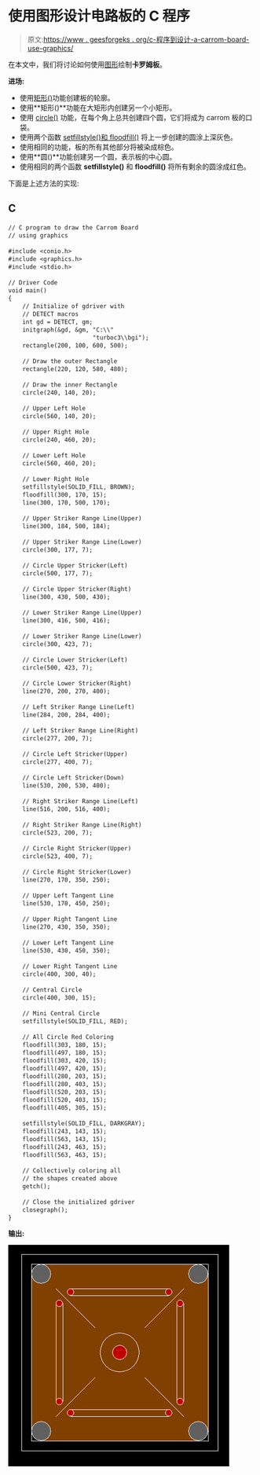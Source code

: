 # 使用图形设计电路板的 C 程序

> 原文:[https://www . geesforgeks . org/c-程序到设计-a-carrom-board-use-graphics/](https://www.geeksforgeeks.org/c-program-to-design-a-carrom-board-using-graphics/)

在本文中，我们将讨论如何使用[图形](https://www.geeksforgeeks.org/basic-graphic-programming-in-c/)绘制**卡罗姆板**。

**进场:**

*   使用[矩形()](https://www.geeksforgeeks.org/draw-rectangle-c-graphics/)功能创建板的轮廓。
*   使用**矩形()**功能在大矩形内创建另一个小矩形。
*   使用 [circle()](https://www.geeksforgeeks.org/draw-circle-c-graphics/) 功能，在每个角上总共创建四个圆，它们将成为 carrom 板的口袋。
*   使用两个函数 [setfillstyle()和 floodfill()](https://www.geeksforgeeks.org/setfillstyle-floodfill-c/) 将上一步创建的圆涂上深灰色。
*   使用相同的功能，板的所有其他部分将被染成棕色。
*   使用**圆()**功能创建另一个圆，表示板的中心圆。
*   使用相同的两个函数 **setfillstyle()** 和 **floodfill()** 将所有剩余的圆涂成红色。

下面是上述方法的实现:

## C

```
// C program to draw the Carrom Board
// using graphics

#include <conio.h>
#include <graphics.h>
#include <stdio.h>

// Driver Code
void main()
{
    // Initialize of gdriver with
    // DETECT macros
    int gd = DETECT, gm;
    initgraph(&gd, &gm, "C:\\"
                        "turboc3\\bgi");
    rectangle(200, 100, 600, 500);

    // Draw the outer Rectangle
    rectangle(220, 120, 580, 480);

    // Draw the inner Rectangle
    circle(240, 140, 20);

    // Upper Left Hole
    circle(560, 140, 20);

    // Upper Right Hole
    circle(240, 460, 20);

    // Lower Left Hole
    circle(560, 460, 20);

    // Lower Right Hole
    setfillstyle(SOLID_FILL, BROWN);
    floodfill(300, 170, 15);
    line(300, 170, 500, 170);

    // Upper Striker Range Line(Upper)
    line(300, 184, 500, 184);

    // Upper Striker Range Line(Lower)
    circle(300, 177, 7);

    // Circle Upper Stricker(Left)
    circle(500, 177, 7);

    // Circle Upper Stricker(Right)
    line(300, 430, 500, 430);

    // Lower Striker Range Line(Upper)
    line(300, 416, 500, 416);

    // Lower Striker Range Line(Lower)
    circle(300, 423, 7);

    // Circle Lower Stricker(Left)
    circle(500, 423, 7);

    // Circle Lower Stricker(Right)
    line(270, 200, 270, 400);

    // Left Striker Range Line(Left)
    line(284, 200, 284, 400);

    // Left Striker Range Line(Right)
    circle(277, 200, 7);

    // Circle Left Stricker(Upper)
    circle(277, 400, 7);

    // Circle Left Stricker(Down)
    line(530, 200, 530, 400);

    // Right Striker Range Line(Left)
    line(516, 200, 516, 400);

    // Right Striker Range Line(Right)
    circle(523, 200, 7);

    // Circle Right Stricker(Upper)
    circle(523, 400, 7);

    // Circle Right Stricker(Lower)
    line(270, 170, 350, 250);

    // Upper Left Tangent Line
    line(530, 170, 450, 250);

    // Upper Right Tangent Line
    line(270, 430, 350, 350);

    // Lower Left Tangent Line
    line(530, 430, 450, 350);

    // Lower Right Tangent Line
    circle(400, 300, 40);

    // Central Circle
    circle(400, 300, 15);

    // Mini Central Circle
    setfillstyle(SOLID_FILL, RED);

    // All Circle Red Coloring
    floodfill(303, 180, 15);
    floodfill(497, 180, 15);
    floodfill(303, 420, 15);
    floodfill(497, 420, 15);
    floodfill(280, 203, 15);
    floodfill(280, 403, 15);
    floodfill(520, 203, 15);
    floodfill(520, 403, 15);
    floodfill(405, 305, 15);

    setfillstyle(SOLID_FILL, DARKGRAY);
    floodfill(243, 143, 15);
    floodfill(563, 143, 15);
    floodfill(243, 463, 15);
    floodfill(563, 463, 15);

    // Collectively coloring all
    // the shapes created above
    getch();

    // Close the initialized gdriver
    closegraph();
}
```

**输出:**

[![](img/2b2d833e1f33a26fd2fd69c018f5f26f.png)](https://media.geeksforgeeks.org/wp-content/uploads/20210328170227/OUTPUT.png)